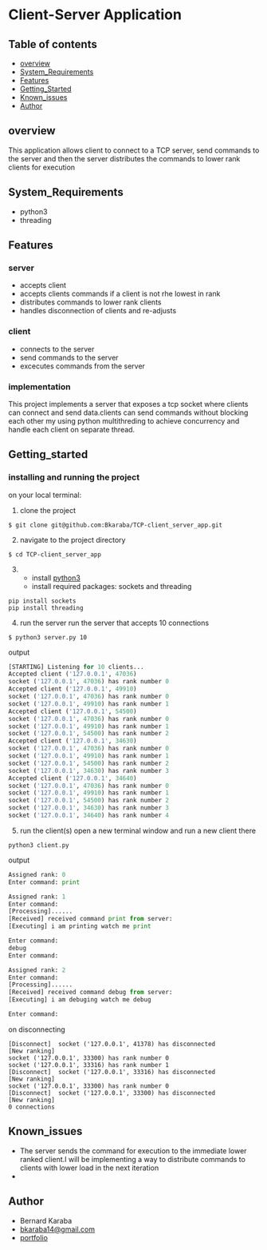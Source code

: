 # Client-Server Application
## Table of contents

- [overview](#overview)
- [System_Requirements](#system_requirements)
- [Features](#features)
- [Getting_Started](#getting_Started)
- [Known_issues](#known_issues)
- [Author](#author)

## overview
This application allows client to connect to a TCP server, send commands to the server and then the server distributes the commands to lower rank clients for execution

## System_Requirements
- python3
- threading

## Features
### server
- accepts client
- accepts clients commands if a client is not rhe lowest in rank
- distributes commands to lower rank clients
- handles disconnection of clients and re-adjusts

### client
- connects to the server
- send commands to the server
- excecutes commands from the server

### implementation
This project implements a server that exposes a tcp socket where clients can connect and send data.clients can send commands without blocking each other my using python multithreding to achieve concurrency and handle each client on separate thread.

## Getting_started

### installing and running the project
on your local terminal:
1. clone the project
```shell
$ git clone git@github.com:Bkaraba/TCP-client_server_app.git

```
2. navigate to the project directory
```
$ cd TCP-client_server_app
```

3. - install [python3](https://docs.python.org/3/using/unix.html?highlight=install%20python3)
   - install required packages: sockets and threading

```
pip install sockets
pip install threading

```
4. run the server
run the server that accepts 10 connections
```
$ python3 server.py 10

```
output
```server.py
[STARTING] Listening for 10 clients...
Accepted client ('127.0.0.1', 47036)
socket ('127.0.0.1', 47036) has rank number 0
Accepted client ('127.0.0.1', 49910)
socket ('127.0.0.1', 47036) has rank number 0
socket ('127.0.0.1', 49910) has rank number 1
Accepted client ('127.0.0.1', 54500)
socket ('127.0.0.1', 47036) has rank number 0
socket ('127.0.0.1', 49910) has rank number 1
socket ('127.0.0.1', 54500) has rank number 2
Accepted client ('127.0.0.1', 34630)
socket ('127.0.0.1', 47036) has rank number 0
socket ('127.0.0.1', 49910) has rank number 1
socket ('127.0.0.1', 54500) has rank number 2
socket ('127.0.0.1', 34630) has rank number 3
Accepted client ('127.0.0.1', 34640)
socket ('127.0.0.1', 47036) has rank number 0
socket ('127.0.0.1', 49910) has rank number 1
socket ('127.0.0.1', 54500) has rank number 2
socket ('127.0.0.1', 34630) has rank number 3
socket ('127.0.0.1', 34640) has rank number 4
```

5. run the client(s)
open a new terminal window and run  a new client there
```
python3 client.py

```
output
``` client.py
Assigned rank: 0
Enter command: print
```
``` client.py
Assigned rank: 1
Enter command: 
[Processing]......
[Received] received command print from server:
[Executing] i am printing watch me print

Enter command: 
debug 
Enter command: 
```
``` client.py
Assigned rank: 2
Enter command: 
[Processing]......
[Received] received command debug from server:
[Executing] i am debuging watch me debug

Enter command: 
```
on disconnecting

```
[Disconnect]  socket ('127.0.0.1', 41378) has disconnected
[New ranking]
socket ('127.0.0.1', 33300) has rank number 0
socket ('127.0.0.1', 33316) has rank number 1
[Disconnect]  socket ('127.0.0.1', 33316) has disconnected
[New ranking]
socket ('127.0.0.1', 33300) has rank number 0
[Disconnect]  socket ('127.0.0.1', 33300) has disconnected
[New ranking]
0 connections
```

## Known_issues

- The server sends the command for execution to the immediate lower ranked client.I will be implementing a way to distribute commands to clients with lower load in the next iteration 
- 

## Author

- Bernard Karaba
- bkaraba14@gmail.com
- [portfolio](https://bkaraba.framer.ai)


